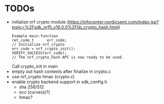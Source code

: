 # TODOs

* initialize nrf crypto module (https://infocenter.nordicsemi.com/index.jsp?topic=%2Fsdk_nrf5_v16.0.0%2Flib_crypto_hash.html)
    ```
    Example main-function 
    ret_code_t      err_code;
    // Initialize nrf_crypto
    err_code = nrf_crypto_init();
    VERIFY_SUCCESS(err_code);
    // The nrf_crypto_hash API is now ready to be used.
    ```
    Call crypto_init in main
* empty out hash contexts after finalize in crypto.c
* use nrf_crypto hmac (crypto.c)
* enable crypto backend support in sdk_config.h
  * sha 256/512
  * ecc (curve(s)?)
  * hmac?
